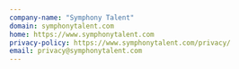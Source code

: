 ```yaml
---
company-name: "Symphony Talent"
domain: symphonytalent.com
home: https://www.symphonytalent.com
privacy-policy: https://www.symphonytalent.com/privacy/
email: privacy@symphonytalent.com
---
```




